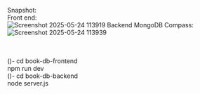 Snapshot:<br>
Front end:<br>
![Screenshot 2025-05-24 113919](https://github.com/user-attachments/assets/691e66c3-30c9-44cf-8a12-e500e41d985d)
Backend MongoDB Compass:<br>
![Screenshot 2025-05-24 113939](https://github.com/user-attachments/assets/e2a62a8d-0617-4566-a51f-e21365043851)
<br>


<br>
<br>
()- cd book-db-frontend<br>
    npm run dev<br>
()- cd book-db-backend<br>
    node server.js<br>
